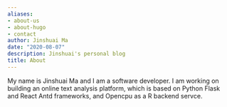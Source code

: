 ```yaml
---
aliases:
- about-us
- about-hugo
- contact
author: Jinshuai Ma
date: "2020-08-07"
description: Jinshuai's personal blog
title: About
---
```


My name is Jinshuai Ma and I am a software developer. I am working on building an online text analysis platform, which is based on Python Flask and React Antd frameworks, and Opencpu as a R backend servce.
